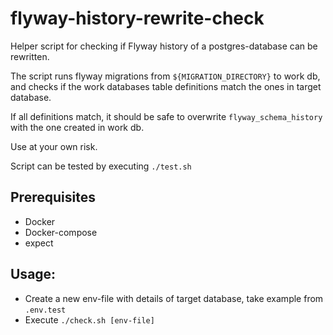 # flyway-history-rewrite-check

Helper script for checking if Flyway history of a postgres-database can be rewritten.

The script runs flyway migrations from `${MIGRATION_DIRECTORY}` to work db, 
and checks if the work databases table definitions match the ones in target database.

If all definitions match, it should be safe to overwrite `flyway_schema_history` with the one created in work db.

Use at your own risk.

Script can be tested by executing `./test.sh`

## Prerequisites
- Docker
- Docker-compose
- expect

## Usage:
- Create a new env-file with details of target database, take example from `.env.test`
- Execute `./check.sh [env-file]`

